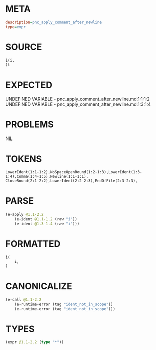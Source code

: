 # META
~~~ini
description=pnc_apply_comment_after_newline
type=expr
~~~
# SOURCE
~~~roc
i(i,
)t
~~~
# EXPECTED
UNDEFINED VARIABLE - pnc_apply_comment_after_newline.md:1:1:1:2
UNDEFINED VARIABLE - pnc_apply_comment_after_newline.md:1:3:1:4
# PROBLEMS
NIL
# TOKENS
~~~zig
LowerIdent(1:1-1:2),NoSpaceOpenRound(1:2-1:3),LowerIdent(1:3-1:4),Comma(1:4-1:5),Newline(1:1-1:1),
CloseRound(2:1-2:2),LowerIdent(2:2-2:3),EndOfFile(2:3-2:3),
~~~
# PARSE
~~~clojure
(e-apply @1.1-2.2
	(e-ident @1.1-1.2 (raw "i"))
	(e-ident @1.3-1.4 (raw "i")))
~~~
# FORMATTED
~~~roc
i(
	i,
)
~~~
# CANONICALIZE
~~~clojure
(e-call @1.1-2.2
	(e-runtime-error (tag "ident_not_in_scope"))
	(e-runtime-error (tag "ident_not_in_scope")))
~~~
# TYPES
~~~clojure
(expr @1.1-2.2 (type "*"))
~~~
